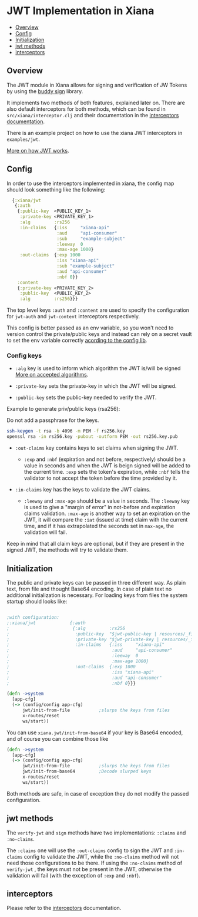 # JWT Implementation in Xiana

- [Overview](#Overview)
- [Config](#Config)
- [Initialization](#initialization)
- [jwt methods](#jwt-methods)
- [interceptors](#interceptors)

## Overview

The JWT module in Xiana allows for signing and verification of JW Tokens by using
the [buddy sign](https://github.com/funcool/buddy-sign) library.

It implements two methods of both features, explained later on. There are also default interceptors for both methods,
which can be found in `src/xiana/interceptor.clj` and their documentation in
the [interceptors documentation](./doc/interceptors.md).

There is an example project on how to use the xiana JWT interceptors in `examples/jwt`.

[More on how JWT works](https://jwt.io/introduction).

## Config

In order to use the interceptors implemented in xiana, the config map should look something like the following:

```clojure
  {:xiana/jwt
   {:auth
    {:public-key  <PUBLIC_KEY_1>
     :private-key <PRIVATE_KEY_1>
     :alg         :rs256
     :in-claims   {:iss     "xiana-api"
                   :aud     "api-consumer"
                   :sub     "example-subject"
                   :leeway  0
                   :max-age 1000}
     :out-claims  {:exp 1000
                   :iss "xiana-api"
                   :sub "example-subject"
                   :aud "api-consumer"
                   :nbf 0}}
    :content
    {:private-key <PRIVATE_KEY_2>
     :public-key  <PUBLIC_KEY_2>
     :alg         :rs256}}}
```

The top level keys `:auth` and `:content` are used to specify the configuration for `jwt-auth` and `jwt-content`
interceptors respectively.

This config is better passed as an env variable, so you won't need to version control the private/public keys and
instead can rely on a secret vault to set the env variable
correctly [acording to the config lib](https://github.com/yogthos/config).

### Config keys

- `:alg` key is used to inform which algorithm the JWT is/will be
  signed [More on accepted algorithms](https://funcool.github.io/buddy-sign/latest/01-jwt.html).

- `:private-key` sets the private-key in which the JWT will be signed.

- `:public-key` sets the public-key needed to verify the JWT.

Example to generate priv/public keys (rsa256):

Do not add a passphrase for the keys.

```sh
ssh-keygen -t rsa -b 4096 -m PEM -f rs256.key
openssl rsa -in rs256.key -pubout -outform PEM -out rs256.key.pub
```

- `:out-claims` key contains keys to set claims when signing the JWT.
    * `:exp` and `:nbf` (expiration and not before, respectively) should be a value in seconds and when the JWT is beign
      signed will be added to the current time. `:exp` sets the token's expiration, while `:nbf` tells the validator to
      not accept the token before the time provided by it.

- `:in-claims` key has the keys to validate the JWT claims.
    * `:leeway` and `:max-age`  should be a value in seconds. The `:leeway` key is used to give a "margin of error" in
      not-before and expiration claims validation. `:max-age` is another way to set an expiration on the JWT, it will
      compare the `:iat` (issued at time) claim with the current time, and if it has extrapolated the seconds set
      in `max-age`, the validation will fail.

Keep in mind that all claim keys are optional, but if they are present in the signed JWT, the methods will try to
validate them.

## Initialization

The public and private keys can be passed in three different way. As plain text, from file and thought Base64 encoding.
In case of plain text no additional initialization is necessary. For loading keys from files the system startup should
looks
like:

```clojure

;with configuration:
;:xiana/jwt             {:auth
;                        {:alg         :rs256
;                         :public-key  "$jwt-public-key | resources/_files/jwtRS256.key.pub"
;                         :private-key "$jwt-private-key | resources/_files/jwtRS256.key"
;                         :in-claims   {:iss     "xiana-api"
;                                       :aud     "api-consumer"
;                                       :leeway  0
;                                       :max-age 1000}
;                         :out-claims  {:exp 1000
;                                       :iss "xiana-api"
;                                       :aud "api-consumer"
;                                       :nbf 0}}}

(defn ->system
  [app-cfg]
  (-> (config/config app-cfg)
      jwt/init-from-file           ;slurps the keys from files
      x-routes/reset
      ws/start))
```

You can use `xiana.jwt/init-from-base64` if your key is Base64 encoded, and of course you can combine those like

```clojure
(defn ->system
  [app-cfg]
  (-> (config/config app-cfg)
      jwt/init-from-file           ;slurps the keys from files
      jwt/init-from-base64         ;Decode slurped keys
      x-routes/reset
      ws/start))
```

Both methods are safe, in case of exception they do not modify the passed configuration.

## jwt methods

The `verify-jwt` and `sign` methods have two implementations: `:claims` and `:no-claims`.

The `:claims` one will use the `:out-claims` config to sign the JWT and `:in-claims` config to validate the JWT, while
the `:no-claims` method will not need those configurations to be there. If using the `:no-claims` method of `verify-jwt`
, the keys must not be present in the JWT, otherwise the validation will fail (with the exception of `:exp` and `:nbf`).

## interceptors

Please refer to the [interceptors](interceptors.md#jwt-auth) documentation.
